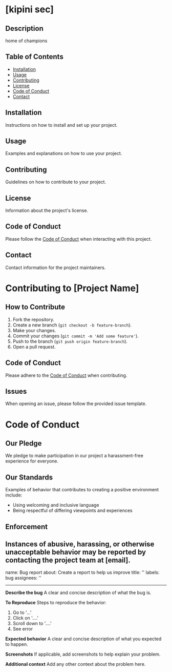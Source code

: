 # [kipini sec]

## Description
home of champions

## Table of Contents
- [Installation](#installation)
- [Usage](#usage)
- [Contributing](#contributing)
- [License](#license)
- [Code of Conduct](#code-of-conduct)
- [Contact](#contact)

## Installation
Instructions on how to install and set up your project.

## Usage
Examples and explanations on how to use your project.

## Contributing
Guidelines on how to contribute to your project.

## License
Information about the project's license.

## Code of Conduct
Please follow the [Code of Conduct](CODE_OF_CONDUCT.md) when interacting with this project.

## Contact
Contact information for the project maintainers.
# Contributing to [Project Name]

## How to Contribute
1. Fork the repository.
2. Create a new branch (`git checkout -b feature-branch`).
3. Make your changes.
4. Commit your changes (`git commit -m 'Add some feature'`).
5. Push to the branch (`git push origin feature-branch`).
6. Open a pull request.

## Code of Conduct
Please adhere to the [Code of Conduct](CODE_OF_CONDUCT.md) when contributing.

## Issues
When opening an issue, please follow the provided issue template.
# Code of Conduct

## Our Pledge
We pledge to make participation in our project a harassment-free experience for everyone.

## Our Standards
Examples of behavior that contributes to creating a positive environment include:
- Using welcoming and inclusive language
- Being respectful of differing viewpoints and experiences

## Enforcement
Instances of abusive, harassing, or otherwise unacceptable behavior may be reported by contacting the project team at [email].
---
name: Bug report
about: Create a report to help us improve
title: ''
labels: bug
assignees: ''

---

**Describe the bug**
A clear and concise description of what the bug is.

**To Reproduce**
Steps to reproduce the behavior:
1. Go to '...'
2. Click on '....'
3. Scroll down to '....'
4. See error

**Expected behavior**
A clear and concise description of what you expected to happen.

**Screenshots**
If applicable, add screenshots to help explain your problem.

**Additional context**
Add any other context about the problem here.
